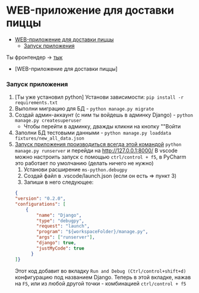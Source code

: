# WEB-приложение для доставки пиццы

- [WEB-приложение для доставки пиццы](#web-приложение-для-доставки-пиццы)
    - [Запуск приложения](#запуск-приложения)


Ты фронтендер -> [тык](/README-front.md)
- [WEB-приложение для доставки пиццы]

### Запуск приложения
1. [Ты уже установил python] Установи зависимости: ```pip install -r requirements.txt```  
2. Выполни миграцию для БД - ```python manage.py migrate```
3. Создай админ-аккаунт (с ним ты войдешь в админку Django) - ```python manage.py createsuperuser```
   * Чтобы перейти в админку, дважды кликни на кнопку ""Войти
4. Заполни БД тестовыми данными - ```python manage.py loaddata fixtures/new_all_data.json```
5. <u>Запуск приложения производиться всегда этой командой</u>  ```python manage.py runserver``` и перейди на http://127.0.0.1:8000/
В vscode можно настроить запуск с помощью ```ctrl/control + f5```, в PyCharm это работает по умолчанию (делать ничего не нужно)
    1. Установи расширение ```ms-python.debugpy```
    2. Создай файл в .vscode/launch.json (если он есть => пункт 3)
    3. Запиши в него следующее: 
    ```json 
    {
    "version": "0.2.0",
    "configurations": [
        {
            "name": "Django",
            "type": "debugpy",
            "request": "launch",
            "program": "${workspaceFolder}/manage.py",
            "args": ["runserver"],
            "django": true,
            "justMyCode": true
          }
    ]}  
    ```
    Этот код добавит во вкладку ```Run and Debug (Ctrl/control+shift+d)``` конфигурацию под названием Django. Теперь в этой вкладке, нажав на ```F5```, или из любой другой точки - комбинацией ```ctrl/control + f5```
